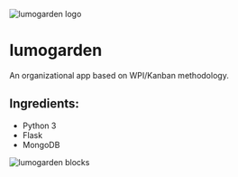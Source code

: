 ![lumogarden logo](https://github.com/thomasoflight/lumogarden/blob/develop/logo_splash_A_02.png)

lumogarden
============

An organizational app based on WPI/Kanban methodology. 

Ingredients: 
-----------

- Python 3
- Flask
- MongoDB

![lumogarden blocks](https://github.com/thomasoflight/lumogarden/blob/develop/assets/lumogarden.gif)
